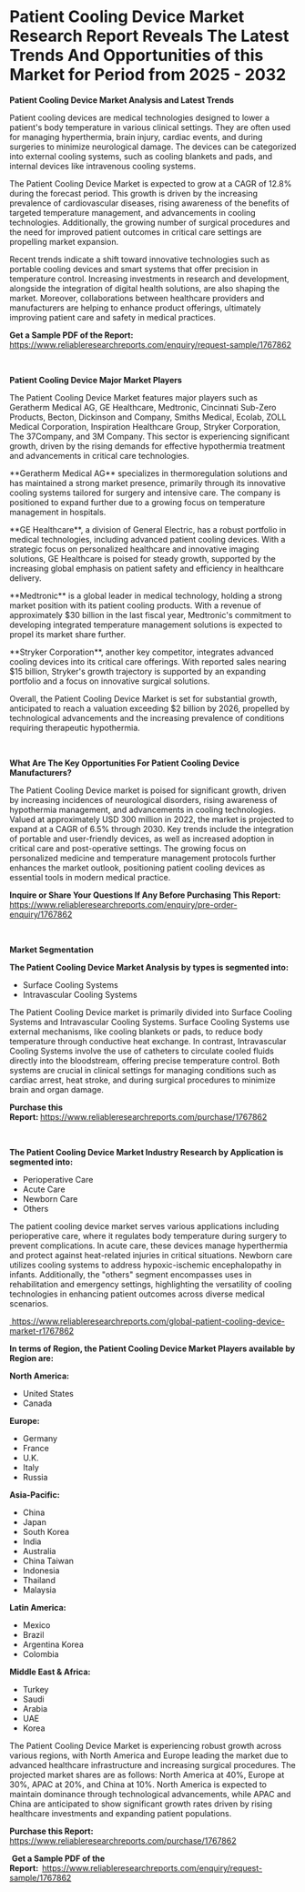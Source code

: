 <p><h1>Patient Cooling Device Market Research Report Reveals The Latest Trends And Opportunities of this Market for Period from 2025 - 2032</h1></p><p><strong>Patient Cooling Device Market Analysis and Latest Trends</strong></p>
<p><p>Patient cooling devices are medical technologies designed to lower a patient's body temperature in various clinical settings. They are often used for managing hyperthermia, brain injury, cardiac events, and during surgeries to minimize neurological damage. The devices can be categorized into external cooling systems, such as cooling blankets and pads, and internal devices like intravenous cooling systems.</p><p>The Patient Cooling Device Market is expected to grow at a CAGR of 12.8% during the forecast period. This growth is driven by the increasing prevalence of cardiovascular diseases, rising awareness of the benefits of targeted temperature management, and advancements in cooling technologies. Additionally, the growing number of surgical procedures and the need for improved patient outcomes in critical care settings are propelling market expansion.</p><p>Recent trends indicate a shift toward innovative technologies such as portable cooling devices and smart systems that offer precision in temperature control. Increasing investments in research and development, alongside the integration of digital health solutions, are also shaping the market. Moreover, collaborations between healthcare providers and manufacturers are helping to enhance product offerings, ultimately improving patient care and safety in medical practices.</p></p>
<p><strong>Get a Sample PDF of the Report:&nbsp;</strong> <a href="https://www.reliableresearchreports.com/enquiry/request-sample/1767862?utm_campaign=2395&utm_medium=2&utm_source=Github&utm_content=ia&utm_term=14042025&utm_id=patient-cooling-device">https://www.reliableresearchreports.com/enquiry/request-sample/1767862</a></p>
<p>&nbsp;</p>
<p><strong>Patient Cooling Device Major Market Players</strong></p>
<p><p>The Patient Cooling Device Market features major players such as Geratherm Medical AG, GE Healthcare, Medtronic, Cincinnati Sub-Zero Products, Becton, Dickinson and Company, Smiths Medical, Ecolab, ZOLL Medical Corporation, Inspiration Healthcare Group, Stryker Corporation, The 37Company, and 3M Company. This sector is experiencing significant growth, driven by the rising demands for effective hypothermia treatment and advancements in critical care technologies.</p><p>**Geratherm Medical AG** specializes in thermoregulation solutions and has maintained a strong market presence, primarily through its innovative cooling systems tailored for surgery and intensive care. The company is positioned to expand further due to a growing focus on temperature management in hospitals.</p><p>**GE Healthcare**, a division of General Electric, has a robust portfolio in medical technologies, including advanced patient cooling devices. With a strategic focus on personalized healthcare and innovative imaging solutions, GE Healthcare is poised for steady growth, supported by the increasing global emphasis on patient safety and efficiency in healthcare delivery.</p><p>**Medtronic** is a global leader in medical technology, holding a strong market position with its patient cooling products. With a revenue of approximately $30 billion in the last fiscal year, Medtronic's commitment to developing integrated temperature management solutions is expected to propel its market share further.</p><p>**Stryker Corporation**, another key competitor, integrates advanced cooling devices into its critical care offerings. With reported sales nearing $15 billion, Stryker's growth trajectory is supported by an expanding portfolio and a focus on innovative surgical solutions.</p><p>Overall, the Patient Cooling Device Market is set for substantial growth, anticipated to reach a valuation exceeding $2 billion by 2026, propelled by technological advancements and the increasing prevalence of conditions requiring therapeutic hypothermia.</p></p>
<p>&nbsp;</p>
<p><strong>What Are The Key Opportunities For Patient Cooling Device Manufacturers?</strong></p>
<p><p>The Patient Cooling Device market is poised for significant growth, driven by increasing incidences of neurological disorders, rising awareness of hypothermia management, and advancements in cooling technologies. Valued at approximately USD 300 million in 2022, the market is projected to expand at a CAGR of 6.5% through 2030. Key trends include the integration of portable and user-friendly devices, as well as increased adoption in critical care and post-operative settings. The growing focus on personalized medicine and temperature management protocols further enhances the market outlook, positioning patient cooling devices as essential tools in modern medical practice.</p></p>
<p><strong>Inquire or Share Your Questions If Any Before Purchasing This Report:</strong> <a href="https://www.reliableresearchreports.com/enquiry/pre-order-enquiry/1767862?utm_campaign=2395&utm_medium=2&utm_source=Github&utm_content=ia&utm_term=14042025&utm_id=patient-cooling-device">https://www.reliableresearchreports.com/enquiry/pre-order-enquiry/1767862</a></p>
<p>&nbsp;</p>
<p><strong>Market Segmentation</strong></p>
<p><strong>The Patient Cooling Device Market Analysis by types is segmented into:</strong></p>
<p><ul><li>Surface Cooling Systems</li><li>Intravascular Cooling Systems</li></ul></p>
<p><p>The Patient Cooling Device market is primarily divided into Surface Cooling Systems and Intravascular Cooling Systems. Surface Cooling Systems use external mechanisms, like cooling blankets or pads, to reduce body temperature through conductive heat exchange. In contrast, Intravascular Cooling Systems involve the use of catheters to circulate cooled fluids directly into the bloodstream, offering precise temperature control. Both systems are crucial in clinical settings for managing conditions such as cardiac arrest, heat stroke, and during surgical procedures to minimize brain and organ damage.</p></p>
<p><strong>Purchase this Report:&nbsp;</strong><a href="https://www.reliableresearchreports.com/purchase/1767862?utm_campaign=2395&utm_medium=2&utm_source=Github&utm_content=ia&utm_term=14042025&utm_id=patient-cooling-device">https://www.reliableresearchreports.com/purchase/1767862</a></p>
<p>&nbsp;</p>
<p><strong>The Patient Cooling Device Market Industry Research by Application is segmented into:</strong></p>
<p><ul><li>Perioperative Care</li><li>Acute Care</li><li>Newborn Care</li><li>Others</li></ul></p>
<p><p>The patient cooling device market serves various applications including perioperative care, where it regulates body temperature during surgery to prevent complications. In acute care, these devices manage hyperthermia and protect against heat-related injuries in critical situations. Newborn care utilizes cooling systems to address hypoxic-ischemic encephalopathy in infants. Additionally, the "others" segment encompasses uses in rehabilitation and emergency settings, highlighting the versatility of cooling technologies in enhancing patient outcomes across diverse medical scenarios.</p></p>
<p><a href="https://www.reliableresearchreports.com/global-patient-cooling-device-market-r1767862?utm_campaign=2395&utm_medium=2&utm_source=Github&utm_content=ia&utm_term=14042025&utm_id=patient-cooling-device">&nbsp;https://www.reliableresearchreports.com/global-patient-cooling-device-market-r1767862</a></p>
<p><strong>In terms of Region, the Patient Cooling Device Market Players available by Region are:</strong></p>
<p>
    <p> <strong> North America: </strong>
        <ul>
            <li>United States</li>
            <li>Canada</li>
        </ul>
        </p> 
    <p> <strong> Europe: </strong>
        <ul>
            <li>Germany</li>
            <li>France</li>
            <li>U.K.</li>
            <li>Italy</li>
            <li>Russia</li>
        </ul>
        </p> 
    <p> <strong> Asia-Pacific: </strong>
        <ul>
            <li>China</li>
            <li>Japan</li>
            <li>South Korea</li>
            <li>India</li>
            <li>Australia</li>
            <li>China Taiwan</li>
            <li>Indonesia</li>
            <li>Thailand</li>
            <li>Malaysia</li>
        </ul>
        </p> 
    <p> <strong> Latin America: </strong>
        <ul>
            <li>Mexico</li>
            <li>Brazil</li>
            <li>Argentina Korea</li>
            <li>Colombia</li>
        </ul>
        </p> 
    <p> <strong> Middle East & Africa: </strong>
        <ul>
            <li>Turkey</li>
            <li>Saudi</li>
            <li>Arabia</li>
            <li>UAE</li>
            <li>Korea</li>
        </ul>
    </p>
    </p>
<p><p>The Patient Cooling Device Market is experiencing robust growth across various regions, with North America and Europe leading the market due to advanced healthcare infrastructure and increasing surgical procedures. The projected market shares are as follows: North America at 40%, Europe at 30%, APAC at 20%, and China at 10%. North America is expected to maintain dominance through technological advancements, while APAC and China are anticipated to show significant growth rates driven by rising healthcare investments and expanding patient populations.</p></p>
<p><strong>Purchase this Report: </strong><a href="https://www.reliableresearchreports.com/purchase/1767862?utm_campaign=2395&utm_medium=2&utm_source=Github&utm_content=ia&utm_term=14042025&utm_id=patient-cooling-device">https://www.reliableresearchreports.com/purchase/1767862</a></p>
<p>&nbsp;<strong>Get a Sample PDF of the Report:&nbsp;&nbsp;</strong><a href="https://www.reliableresearchreports.com/enquiry/request-sample/1767862?utm_campaign=2395&utm_medium=2&utm_source=Github&utm_content=ia&utm_term=14042025&utm_id=patient-cooling-device">https://www.reliableresearchreports.com/enquiry/request-sample/1767862</a></p>
<p><strong></strong></p>
<p><p></p><p></p><p></p></p>